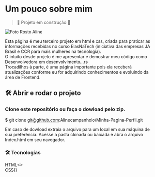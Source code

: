 # Um pouco sobre mim

> :construction: Projeto em construção :construction:

![Foto Rosto Aline](https://user-images.githubusercontent.com/106555762/182478787-d11092c8-8e1f-4ac9-b2be-4b6380852aa2.jpeg)


Esta página é meu terceiro projeto em html e css, criada para praticar as informações recebidas no curso ElasNaTech (iniciativa das empresas JA Brasil e CCR para mais mulheres na tecnologia). <br>
O intuito desde projeto é me apresentar e demostrar meu código como Desenvolvedora em desenvolvimento...rs <br>
Trocadilhos à parte, é uma página importante pois ela receberá atualizações conforme eu for adquirindo conhecimentos e evoluindo da área de Frontend.
<br>
## 🛠️ Abrir e rodar o projeto

### Clone este repositório ou faça o dowload pelo zip.
$ git clone git@github.com:Alinecampanholo/Minha-Pagina-Perfil.git

Em caso de dowload extraia o arquivo para um local em sua máquina de sua preferência.
Acesse a pasta clonada ou baixada e abra o arquivo Index.html em seu navegador.


### 🛠 Tecnologias
HTML<> <br>
CSS{}


